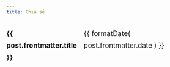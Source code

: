 ```yaml
---
title: Chia sẻ 
---
```

<script setup>
import { data as posts } from '/data/posts.data'
import formatDate from '/.vitepress/theme/utils/formatDate';
import getSorted from '/.vitepress/theme/utils/getSorted';
const sortedPosts = getSorted( posts );
</script>

<ul>
    <li v-for="post of sortedPosts">
        <strong><a :href="post.url">{{ post.frontmatter.title }}</a></strong><br/>
        <span>{{ formatDate( post.frontmatter.date ) }}</span>
    </li>
</ul>

<style scoped>
ul {
    list-style-type: none;
    padding-left: 0;
    font-size: 1.125rem;
    line-height: 1.75;
}

li {
    display: flex;
    justify-content: space-between;
}

li span {
    font-family: var(--vp-font-family-mono);
    font-size: var(--vp-code-font-size);
}
</style>